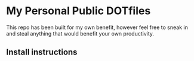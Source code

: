# My Personal Public DOTfiles

This repo has been built for my own benefit, however feel free to sneak in and steal anything that would benefit your own productivity.

## Install instructions


